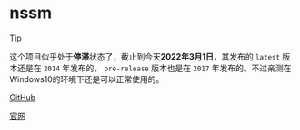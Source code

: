 # nssm

> [!tip]
> 这个项目似乎处于**停滞**状态了，截止到今天**2022年3月1日**，其发布的 `latest` 版本还是在 `2014` 年发布的， `pre-release` 版本也是在 `2017` 年发布的。不过亲测在Windows10的环境下还是可以正常使用的。

[GitHub](https://github.com/kirillkovalenko/nssm)

[官网](https://nssm.cc/)
